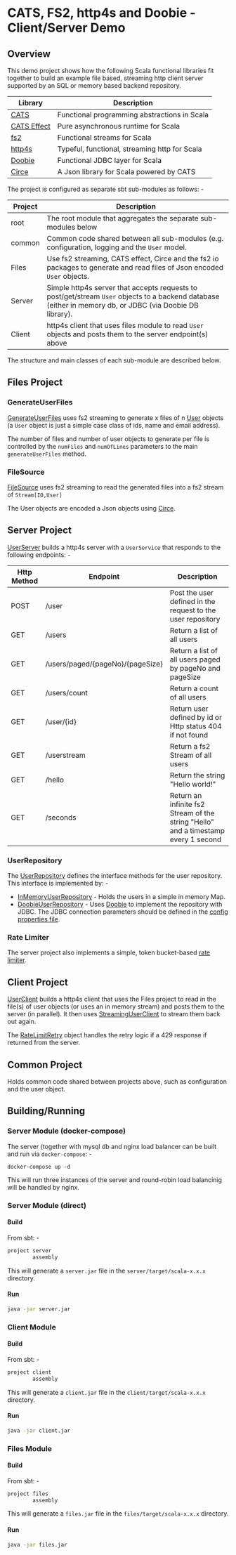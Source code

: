 
# CATS, FS2, http4s and Doobie - Client/Server Demo

## Overview
This demo project shows how the following Scala functional libraries fit together to build an example
file based, streaming http client server supported by an SQL or memory based backend repository. 

| Library                                           | Description                                   |
|---------------------------------------------------|-----------------------------------------------|
| [CATS](https://typelevel.org/cats/)               | Functional programming abstractions in Scala  |
| [CATS Effect](https://typelevel.org/cats-effect/) | Pure asynchronous runtime for Scala           |
| [fs2](https://fs2.io/#/)                          | Functional streams for Scala                  |
| [http4s](https://http4s.org)                      | Typeful, functional, streaming http for Scala |
| [Doobie](https://tpolecat.github.io/doobie/)      | Functional JDBC layer for Scala               |
| [Circe](https://circe.github.io/circe/)           | A Json library for Scala powered by CATS      |

The project is configured as separate sbt sub-modules as follows: -

| Project | Description                                                                                                                                               |
|---------|-----------------------------------------------------------------------------------------------------------------------------------------------------------|
| root    | The root module that aggregates the separate sub-modules below                                                                                            |
| common  | Common code shared between all sub-modules (e.g. configuration, logging and the `User` model.                                                             |
| Files   | Use fs2 streaming, CATS effect, Circe and the fs2 io packages to generate and read files of Json encoded `User` objects.                                  |
| Server  | Simple http4s server that accepts requests to post/get/stream `User` objects to a backend database (either in memory db, or JDBC (via Doobie DB library). |
| Client  | http4s client that uses files module to read `User` objects and posts them to the server endpoint(s) above                                                |

The structure and main classes of each sub-module are described below.

## Files Project

### GenerateUserFiles
[GenerateUserFiles](files/src/main/scala/net/martinprobson/example/files/GenerateUserFiles.scala) 
 uses fs2 streaming to generate x files of n 
 [User](common/src/main/scala/net/martinprobson/example/common/model/User.scala) 
 objects (a `User` object is just a simple case class of ids, name and email address).

The number of files and number of user objects to generate per file is controlled by the `numFiles` and `numOfLines` parameters to the main `generateUserFiles` method.

### FileSource
[FileSource](files/src/main/scala/net/martinprobson/example/files/FileSource.scala)  uses fs2 streaming to read the 
generated files into a fs2 stream of `Stream[IO,User]`

The User objects are encoded a Json objects using [Circe](https://circe.github.io/circe/).

## Server Project
[UserServer](server/src/main/scala/net/martinprobson/example/server/UserServer.scala) builds a http4s server with a `UserService` that responds to the following endpoints: -

| Http Method | Endpoint                         | Description                                                                        |
|-------------|----------------------------------|------------------------------------------------------------------------------------|
| POST        | /user                            | Post the user defined in the request to the user repository                        |
| GET         | /users                           | Return a list of all users                                                         |
| GET         | /users/paged/{pageNo}/{pageSize} | Return a list of all users paged by pageNo and pageSize                            |
| GET         | /users/count                     | Return a count of all users                                                        |
| GET         | /user/{id}                       | Return user defined by id or Http status 404 if not found                          |
| GET         | /userstream                      | Return a fs2 Stream of all users                                                   |
| GET         | /hello                           | Return the string "Hello world!"                                                   |
| GET         | /seconds                         | Return an infinite fs2 Stream of the string "Hello" and a timestamp every 1 second |

### UserRepository
The [UserRepository](server/src/main/scala/net/martinprobson/example/server/db/repository/UserRepository.scala) defines the interface
methods for the user repository. This interface is implemented by: -
* [InMemoryUserRepository](server/src/main/scala/net/martinprobson/example/server/db/repository/InMemoryUserRepository.scala) - Holds the users in a simple in memory Map.
* [DoobieUserRepository](server/src/main/scala/net/martinprobson/example/server/db/repository/InMemoryUserRepository.scala) - Uses [Doobie](https://tpolecat.github.io/doobie/) to implement the repository with JDBC. The JDBC connection parameters should be defined in the [config properties file](common/src/main/resources/application.properties).

### Rate Limiter
The server project also implements a simple, token bucket-based [rate limiter](server/src/main/scala/net/martinprobson/example/server/RateLimit.scala).

## Client Project
[UserClient](client/src/main/scala/net/martinprobson/example/client/UserClient.scala) builds a http4s client that uses the Files project to read in the file(s) of user objects (or uses an in memory stream) and posts them to the server (in parallel). It then uses [StreamingUserClient](client/src/main/scala/net/martinprobson/example/client/StreamingUserClient.scala) to stream them back out again.

The [RateLimitRetry](client/src/main/scala/net/martinprobson/example/client/RateLimitRetry.scala)  object handles the retry logic if a 429 response if returned from the server.

## Common Project
Holds common code shared between projects above, such as configuration and the user object.

## Building/Running

### Server Module (docker-compose)
The server (together with mysql db and nginx load balancer can be built and run via `docker-compose`: -

```
docker-compose up -d
```

This will run three instances of the server and round-robin load balancinig will be handled by nginx.

### Server Module (direct)

#### Build
From sbt: -
```sbt
project server
        assembly
```

This will generate a `server.jar` file in the `server/target/scala-x.x.x` directory.

#### Run

```bash
java -jar server.jar
```
### Client Module

#### Build
From sbt: -
```sbt
project client
        assembly
```

This will generate a `client.jar` file in the `client/target/scala-x.x.x` directory.

#### Run

```bash
java -jar client.jar
```

### Files Module

#### Build
From sbt: -
```sbt
project files
        assembly
```

This will generate a `files.jar` file in the `files/target/scala-x.x.x` directory.

#### Run

```bash
java -jar files.jar
```
